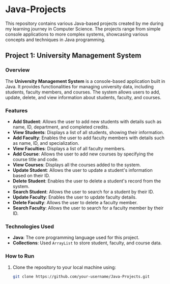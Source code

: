 # Java-Projects

This repository contains various Java-based projects created by me during my learning journey in Computer Science. The projects range from simple console applications to more complex systems, showcasing various concepts and techniques in Java programming.

## Project 1: University Management System

### Overview

The **University Management System** is a console-based application built in Java. It provides functionalities for managing university data, including students, faculty members, and courses. The system allows users to add, update, delete, and view information about students, faculty, and courses.

### Features

- **Add Student**: Allows the user to add new students with details such as name, ID, department, and completed credits.
- **View Students**: Displays a list of all students, showing their information.
- **Add Faculty**: Enables the user to add faculty members with details such as name, ID, and specialization.
- **View Faculties**: Displays a list of all faculty members.
- **Add Course**: Allows the user to add new courses by specifying the course title and code.
- **View Courses**: Displays all the courses added to the system.
- **Update Student**: Allows the user to update a student's information based on their ID.
- **Delete Student**: Enables the user to delete a student's record from the system.
- **Search Student**: Allows the user to search for a student by their ID.
- **Update Faculty**: Enables the user to update faculty details.
- **Delete Faculty**: Allows the user to delete a faculty member.
- **Search Faculty**: Allows the user to search for a faculty member by their ID.

### Technologies Used

- **Java**: The core programming language used for this project.
- **Collections**: Used `ArrayList` to store student, faculty, and course data.

### How to Run

1. Clone the repository to your local machine using:

   ```bash
   git clone https://github.com/your-username/Java-Projects.git
